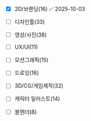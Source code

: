 - [x] 2D/브랜딩(16) ✅ 2025-10-03
- [ ] 디자인툴(33)
- [ ] 영상/사진(38)
- [ ] UX/UI(11)
- [ ] 모션그래픽(15)
- [ ] 드로잉(16)
- [ ] 3D/CG/게임제작(32)
- [ ] 캐릭터 일러스트(14)
- [ ] 블렌더(8)


